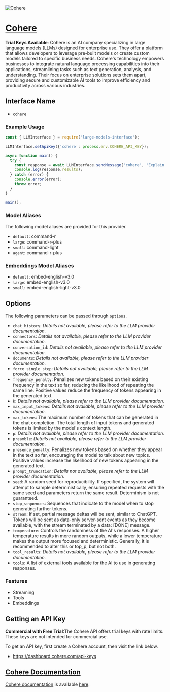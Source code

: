 ![Cohere](https://cdn.sanity.io/images/rjtqmwfu/production/5a374837aab376bb677b3a968c337532ea16f6cb-800x600.png?rect=0,90,800,420&w=1200&h=630)

# [Cohere](https://cohere.ai)

**Trial Keys Available**: Cohere is an AI company specializing in large language models (LLMs) designed for enterprise use. They offer a platform that allows developers to leverage pre-built models or create custom models tailored to specific business needs. Cohere's technology empowers businesses to integrate natural language processing capabilities into their applications, streamlining tasks such as text generation, analysis, and understanding. Their focus on enterprise solutions sets them apart, providing secure and customizable AI tools to improve efficiency and productivity across various industries.

## Interface Name

- `cohere`

### Example Usage

```javascript
const { LLMInterface } = require('large-models-interface');

LLMInterface.setApiKey({'cohere': process.env.COHERE_API_KEY});

async function main() {
  try {
    const response = await LLMInterface.sendMessage('cohere', 'Explain the importance of low latency LLMs.');
    console.log(response.results);
  } catch (error) {
    console.error(error);
    throw error;
  }
}

main();
```

### Model Aliases

The following model aliases are provided for this provider. 

- `default`: command-r
- `large`: command-r-plus
- `small`: command-light
- `agent`: command-r-plus

### Embeddings Model Aliases

- `default`: embed-english-v3.0
- `large`: embed-english-v3.0
- `small`: embed-english-light-v3.0


## Options

The following parameters can be passed through `options`.

- `chat_history`: _Details not available, please refer to the LLM provider documentation._
- `connectors`: _Details not available, please refer to the LLM provider documentation._
- `conversation_id`: _Details not available, please refer to the LLM provider documentation._
- `documents`: _Details not available, please refer to the LLM provider documentation._
- `force_single_step`: _Details not available, please refer to the LLM provider documentation._
- `frequency_penalty`: Penalizes new tokens based on their existing frequency in the text so far, reducing the likelihood of repeating the same line. Positive values reduce the frequency of tokens appearing in the generated text.
- `k`: _Details not available, please refer to the LLM provider documentation._
- `max_input_tokens`: _Details not available, please refer to the LLM provider documentation._
- `max_tokens`: The maximum number of tokens that can be generated in the chat completion. The total length of input tokens and generated tokens is limited by the model's context length.
- `p`: _Details not available, please refer to the LLM provider documentation._
- `preamble`: _Details not available, please refer to the LLM provider documentation._
- `presence_penalty`: Penalizes new tokens based on whether they appear in the text so far, encouraging the model to talk about new topics. Positive values increase the likelihood of new tokens appearing in the generated text.
- `prompt_truncation`: _Details not available, please refer to the LLM provider documentation._
- `seed`: A random seed for reproducibility. If specified, the system will attempt to sample deterministically, ensuring repeated requests with the same seed and parameters return the same result. Determinism is not guaranteed.
- `stop_sequences`: Sequences that indicate to the model when to stop generating further tokens.
- `stream`: If set, partial message deltas will be sent, similar to ChatGPT. Tokens will be sent as data-only server-sent events as they become available, with the stream terminated by a data: [DONE] message.
- `temperature`: Controls the randomness of the AI's responses. A higher temperature results in more random outputs, while a lower temperature makes the output more focused and deterministic. Generally, it is recommended to alter this or top_p, but not both.
- `tool_results`: _Details not available, please refer to the LLM provider documentation._
- `tools`: A list of external tools available for the AI to use in generating responses.


### Features

- Streaming
- Tools
- Embeddings


## Getting an API Key

**Commercial with Free Trial**:The Cohere API offers trial keys with rate limits. These keys are not intended for commercial use.

To get an API key, first create a Cohere account, then visit the link below.

- https://dashboard.cohere.com/api-keys


## [Cohere Documentation](https://docs.cohere.com/)

[Cohere documentation](https://docs.cohere.com/) is available [here](https://docs.cohere.com/).
